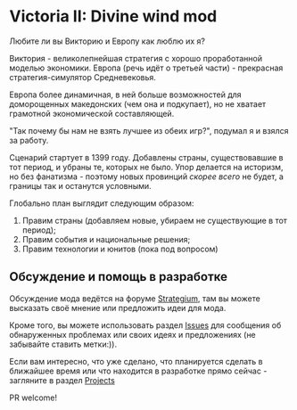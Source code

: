 # Victoria II: Divine wind mod

Любите ли вы Викторию и Европу как люблю их я?

Виктория - великолепнейшая стратегия с хорошо проработанной моделью экономики. Европа (речь идёт о третьей части) - прекрасная стратегия-симулятор Средневековья.

Европа более динамичная, в ней больше возможностей для доморощенных македонских (чем она и подкупает), но не хватает грамотной экономической составляющей.

"Так почему бы нам не взять лучшее из обеих игр?", подумал я и взялся за работу.


Сценарий стартует в 1399 году. Добавлены страны, существовавшие в тот период, и убраны те, которых не было. 
Упор делается на историзм, но без фанатизма - поэтому новых провинций *скорее всего* не будет, а границы так и останутся условными.

Глобально план выглядит следующим образом:
1. Правим страны (добавляем новые, убираем не существующие в тот период);
2. Правим события и национальные решения;
3. Правим технологии и юнитов (пока под вопросом)


## Обсуждение и помощь в разработке

Обсуждение мода ведётся на форуме [Strategium](https://www.strategium.ru/forum/topic/90829-victoria-ii-divine-wind-mod/), 
там вы можете высказать своё мнение или предложить идеи для мода.

Кроме того, вы можете использовать раздел [Issues](https://github.com/san-smith/victoria-divine-wind-mod/issues) для сообщения об обнаруженных проблемах или своих идеях и предложениях (не забывайте ставить метки:)).

Если вам интересно, что уже сделано, что планируется сделать в ближайшее время или что находится в разработке прямо сейчас - загляните в раздел [Projects](https://github.com/san-smith/victoria-divine-wind-mod/projects/1)

PR welcome!
